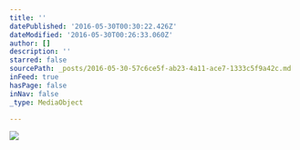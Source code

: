 ```yaml
---
title: ''
datePublished: '2016-05-30T00:30:22.426Z'
dateModified: '2016-05-30T00:26:33.060Z'
author: []
description: ''
starred: false
sourcePath: _posts/2016-05-30-57c6ce5f-ab23-4a11-ace7-1333c5f9a42c.md
inFeed: true
hasPage: false
inNav: false
_type: MediaObject

---
```

![](https://the-grid-user-content.s3-us-west-2.amazonaws.com/ba574504-d224-4f42-9523-afe39fed365c.jpg)